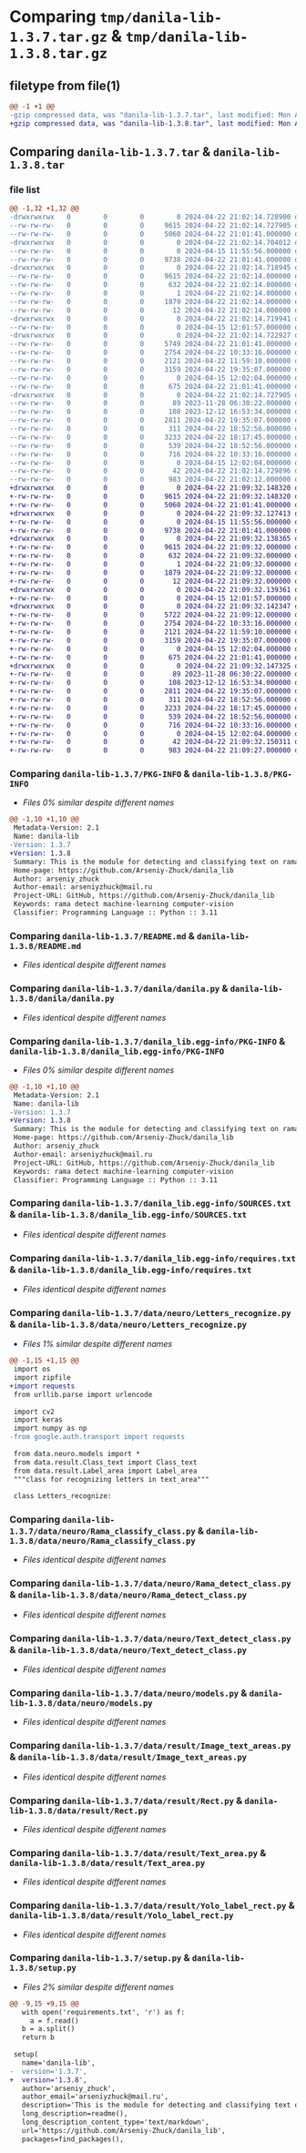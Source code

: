 # Comparing `tmp/danila-lib-1.3.7.tar.gz` & `tmp/danila-lib-1.3.8.tar.gz`

## filetype from file(1)

```diff
@@ -1 +1 @@
-gzip compressed data, was "danila-lib-1.3.7.tar", last modified: Mon Apr 22 21:02:14 2024, max compression
+gzip compressed data, was "danila-lib-1.3.8.tar", last modified: Mon Apr 22 21:09:32 2024, max compression
```

## Comparing `danila-lib-1.3.7.tar` & `danila-lib-1.3.8.tar`

### file list

```diff
@@ -1,32 +1,32 @@
-drwxrwxrwx   0        0        0        0 2024-04-22 21:02:14.728900 danila-lib-1.3.7/
--rw-rw-rw-   0        0        0     9615 2024-04-22 21:02:14.727905 danila-lib-1.3.7/PKG-INFO
--rw-rw-rw-   0        0        0     5060 2024-04-22 21:01:41.000000 danila-lib-1.3.7/README.md
-drwxrwxrwx   0        0        0        0 2024-04-22 21:02:14.704012 danila-lib-1.3.7/danila/
--rw-rw-rw-   0        0        0        0 2024-04-15 11:55:56.000000 danila-lib-1.3.7/danila/__init__.py
--rw-rw-rw-   0        0        0     9738 2024-04-22 21:01:41.000000 danila-lib-1.3.7/danila/danila.py
-drwxrwxrwx   0        0        0        0 2024-04-22 21:02:14.718945 danila-lib-1.3.7/danila_lib.egg-info/
--rw-rw-rw-   0        0        0     9615 2024-04-22 21:02:14.000000 danila-lib-1.3.7/danila_lib.egg-info/PKG-INFO
--rw-rw-rw-   0        0        0      632 2024-04-22 21:02:14.000000 danila-lib-1.3.7/danila_lib.egg-info/SOURCES.txt
--rw-rw-rw-   0        0        0        1 2024-04-22 21:02:14.000000 danila-lib-1.3.7/danila_lib.egg-info/dependency_links.txt
--rw-rw-rw-   0        0        0     1879 2024-04-22 21:02:14.000000 danila-lib-1.3.7/danila_lib.egg-info/requires.txt
--rw-rw-rw-   0        0        0       12 2024-04-22 21:02:14.000000 danila-lib-1.3.7/danila_lib.egg-info/top_level.txt
-drwxrwxrwx   0        0        0        0 2024-04-22 21:02:14.719941 danila-lib-1.3.7/data/
--rw-rw-rw-   0        0        0        0 2024-04-15 12:01:57.000000 danila-lib-1.3.7/data/__init__.py
-drwxrwxrwx   0        0        0        0 2024-04-22 21:02:14.722927 danila-lib-1.3.7/data/neuro/
--rw-rw-rw-   0        0        0     5749 2024-04-22 21:01:41.000000 danila-lib-1.3.7/data/neuro/Letters_recognize.py
--rw-rw-rw-   0        0        0     2754 2024-04-22 10:33:16.000000 danila-lib-1.3.7/data/neuro/Rama_classify_class.py
--rw-rw-rw-   0        0        0     2121 2024-04-22 11:59:10.000000 danila-lib-1.3.7/data/neuro/Rama_detect_class.py
--rw-rw-rw-   0        0        0     3159 2024-04-22 19:35:07.000000 danila-lib-1.3.7/data/neuro/Text_detect_class.py
--rw-rw-rw-   0        0        0        0 2024-04-15 12:02:04.000000 danila-lib-1.3.7/data/neuro/__init__.py
--rw-rw-rw-   0        0        0      675 2024-04-22 21:01:41.000000 danila-lib-1.3.7/data/neuro/models.py
-drwxrwxrwx   0        0        0        0 2024-04-22 21:02:14.727905 danila-lib-1.3.7/data/result/
--rw-rw-rw-   0        0        0       89 2023-11-28 06:30:22.000000 danila-lib-1.3.7/data/result/Class_im.py
--rw-rw-rw-   0        0        0      108 2023-12-12 16:53:34.000000 danila-lib-1.3.7/data/result/Class_text.py
--rw-rw-rw-   0        0        0     2811 2024-04-22 19:35:07.000000 danila-lib-1.3.7/data/result/Image_text_areas.py
--rw-rw-rw-   0        0        0      311 2024-04-22 18:52:56.000000 danila-lib-1.3.7/data/result/Label_area.py
--rw-rw-rw-   0        0        0     3233 2024-04-22 18:17:45.000000 danila-lib-1.3.7/data/result/Rect.py
--rw-rw-rw-   0        0        0      539 2024-04-22 18:52:56.000000 danila-lib-1.3.7/data/result/Text_area.py
--rw-rw-rw-   0        0        0      716 2024-04-22 10:33:16.000000 danila-lib-1.3.7/data/result/Yolo_label_rect.py
--rw-rw-rw-   0        0        0        0 2024-04-15 12:02:04.000000 danila-lib-1.3.7/data/result/__init__.py
--rw-rw-rw-   0        0        0       42 2024-04-22 21:02:14.729896 danila-lib-1.3.7/setup.cfg
--rw-rw-rw-   0        0        0      983 2024-04-22 21:02:12.000000 danila-lib-1.3.7/setup.py
+drwxrwxrwx   0        0        0        0 2024-04-22 21:09:32.148320 danila-lib-1.3.8/
+-rw-rw-rw-   0        0        0     9615 2024-04-22 21:09:32.148320 danila-lib-1.3.8/PKG-INFO
+-rw-rw-rw-   0        0        0     5060 2024-04-22 21:01:41.000000 danila-lib-1.3.8/README.md
+drwxrwxrwx   0        0        0        0 2024-04-22 21:09:32.127413 danila-lib-1.3.8/danila/
+-rw-rw-rw-   0        0        0        0 2024-04-15 11:55:56.000000 danila-lib-1.3.8/danila/__init__.py
+-rw-rw-rw-   0        0        0     9738 2024-04-22 21:01:41.000000 danila-lib-1.3.8/danila/danila.py
+drwxrwxrwx   0        0        0        0 2024-04-22 21:09:32.138365 danila-lib-1.3.8/danila_lib.egg-info/
+-rw-rw-rw-   0        0        0     9615 2024-04-22 21:09:32.000000 danila-lib-1.3.8/danila_lib.egg-info/PKG-INFO
+-rw-rw-rw-   0        0        0      632 2024-04-22 21:09:32.000000 danila-lib-1.3.8/danila_lib.egg-info/SOURCES.txt
+-rw-rw-rw-   0        0        0        1 2024-04-22 21:09:32.000000 danila-lib-1.3.8/danila_lib.egg-info/dependency_links.txt
+-rw-rw-rw-   0        0        0     1879 2024-04-22 21:09:32.000000 danila-lib-1.3.8/danila_lib.egg-info/requires.txt
+-rw-rw-rw-   0        0        0       12 2024-04-22 21:09:32.000000 danila-lib-1.3.8/danila_lib.egg-info/top_level.txt
+drwxrwxrwx   0        0        0        0 2024-04-22 21:09:32.139361 danila-lib-1.3.8/data/
+-rw-rw-rw-   0        0        0        0 2024-04-15 12:01:57.000000 danila-lib-1.3.8/data/__init__.py
+drwxrwxrwx   0        0        0        0 2024-04-22 21:09:32.142347 danila-lib-1.3.8/data/neuro/
+-rw-rw-rw-   0        0        0     5722 2024-04-22 21:09:12.000000 danila-lib-1.3.8/data/neuro/Letters_recognize.py
+-rw-rw-rw-   0        0        0     2754 2024-04-22 10:33:16.000000 danila-lib-1.3.8/data/neuro/Rama_classify_class.py
+-rw-rw-rw-   0        0        0     2121 2024-04-22 11:59:10.000000 danila-lib-1.3.8/data/neuro/Rama_detect_class.py
+-rw-rw-rw-   0        0        0     3159 2024-04-22 19:35:07.000000 danila-lib-1.3.8/data/neuro/Text_detect_class.py
+-rw-rw-rw-   0        0        0        0 2024-04-15 12:02:04.000000 danila-lib-1.3.8/data/neuro/__init__.py
+-rw-rw-rw-   0        0        0      675 2024-04-22 21:01:41.000000 danila-lib-1.3.8/data/neuro/models.py
+drwxrwxrwx   0        0        0        0 2024-04-22 21:09:32.147325 danila-lib-1.3.8/data/result/
+-rw-rw-rw-   0        0        0       89 2023-11-28 06:30:22.000000 danila-lib-1.3.8/data/result/Class_im.py
+-rw-rw-rw-   0        0        0      108 2023-12-12 16:53:34.000000 danila-lib-1.3.8/data/result/Class_text.py
+-rw-rw-rw-   0        0        0     2811 2024-04-22 19:35:07.000000 danila-lib-1.3.8/data/result/Image_text_areas.py
+-rw-rw-rw-   0        0        0      311 2024-04-22 18:52:56.000000 danila-lib-1.3.8/data/result/Label_area.py
+-rw-rw-rw-   0        0        0     3233 2024-04-22 18:17:45.000000 danila-lib-1.3.8/data/result/Rect.py
+-rw-rw-rw-   0        0        0      539 2024-04-22 18:52:56.000000 danila-lib-1.3.8/data/result/Text_area.py
+-rw-rw-rw-   0        0        0      716 2024-04-22 10:33:16.000000 danila-lib-1.3.8/data/result/Yolo_label_rect.py
+-rw-rw-rw-   0        0        0        0 2024-04-15 12:02:04.000000 danila-lib-1.3.8/data/result/__init__.py
+-rw-rw-rw-   0        0        0       42 2024-04-22 21:09:32.150311 danila-lib-1.3.8/setup.cfg
+-rw-rw-rw-   0        0        0      983 2024-04-22 21:09:27.000000 danila-lib-1.3.8/setup.py
```

### Comparing `danila-lib-1.3.7/PKG-INFO` & `danila-lib-1.3.8/PKG-INFO`

 * *Files 0% similar despite different names*

```diff
@@ -1,10 +1,10 @@
 Metadata-Version: 2.1
 Name: danila-lib
-Version: 1.3.7
+Version: 1.3.8
 Summary: This is the module for detecting and classifying text on rama pictures
 Home-page: https://github.com/Arseniy-Zhuck/danila_lib
 Author: arseniy_zhuck
 Author-email: arseniyzhuck@mail.ru
 Project-URL: GitHub, https://github.com/Arseniy-Zhuck/danila_lib
 Keywords: rama detect machine-learning computer-vision
 Classifier: Programming Language :: Python :: 3.11
```

### Comparing `danila-lib-1.3.7/README.md` & `danila-lib-1.3.8/README.md`

 * *Files identical despite different names*

### Comparing `danila-lib-1.3.7/danila/danila.py` & `danila-lib-1.3.8/danila/danila.py`

 * *Files identical despite different names*

### Comparing `danila-lib-1.3.7/danila_lib.egg-info/PKG-INFO` & `danila-lib-1.3.8/danila_lib.egg-info/PKG-INFO`

 * *Files 0% similar despite different names*

```diff
@@ -1,10 +1,10 @@
 Metadata-Version: 2.1
 Name: danila-lib
-Version: 1.3.7
+Version: 1.3.8
 Summary: This is the module for detecting and classifying text on rama pictures
 Home-page: https://github.com/Arseniy-Zhuck/danila_lib
 Author: arseniy_zhuck
 Author-email: arseniyzhuck@mail.ru
 Project-URL: GitHub, https://github.com/Arseniy-Zhuck/danila_lib
 Keywords: rama detect machine-learning computer-vision
 Classifier: Programming Language :: Python :: 3.11
```

### Comparing `danila-lib-1.3.7/danila_lib.egg-info/SOURCES.txt` & `danila-lib-1.3.8/danila_lib.egg-info/SOURCES.txt`

 * *Files identical despite different names*

### Comparing `danila-lib-1.3.7/danila_lib.egg-info/requires.txt` & `danila-lib-1.3.8/danila_lib.egg-info/requires.txt`

 * *Files identical despite different names*

### Comparing `danila-lib-1.3.7/data/neuro/Letters_recognize.py` & `danila-lib-1.3.8/data/neuro/Letters_recognize.py`

 * *Files 1% similar despite different names*

```diff
@@ -1,15 +1,15 @@
 import os
 import zipfile
+import requests
 from urllib.parse import urlencode
 
 import cv2
 import keras
 import numpy as np
-from google.auth.transport import requests
 
 from data.neuro.models import *
 from data.result.Class_text import Class_text
 from data.result.Label_area import Label_area
 """class for recognizing letters in text_area"""
 
 class Letters_recognize:
```

### Comparing `danila-lib-1.3.7/data/neuro/Rama_classify_class.py` & `danila-lib-1.3.8/data/neuro/Rama_classify_class.py`

 * *Files identical despite different names*

### Comparing `danila-lib-1.3.7/data/neuro/Rama_detect_class.py` & `danila-lib-1.3.8/data/neuro/Rama_detect_class.py`

 * *Files identical despite different names*

### Comparing `danila-lib-1.3.7/data/neuro/Text_detect_class.py` & `danila-lib-1.3.8/data/neuro/Text_detect_class.py`

 * *Files identical despite different names*

### Comparing `danila-lib-1.3.7/data/neuro/models.py` & `danila-lib-1.3.8/data/neuro/models.py`

 * *Files identical despite different names*

### Comparing `danila-lib-1.3.7/data/result/Image_text_areas.py` & `danila-lib-1.3.8/data/result/Image_text_areas.py`

 * *Files identical despite different names*

### Comparing `danila-lib-1.3.7/data/result/Rect.py` & `danila-lib-1.3.8/data/result/Rect.py`

 * *Files identical despite different names*

### Comparing `danila-lib-1.3.7/data/result/Text_area.py` & `danila-lib-1.3.8/data/result/Text_area.py`

 * *Files identical despite different names*

### Comparing `danila-lib-1.3.7/data/result/Yolo_label_rect.py` & `danila-lib-1.3.8/data/result/Yolo_label_rect.py`

 * *Files identical despite different names*

### Comparing `danila-lib-1.3.7/setup.py` & `danila-lib-1.3.8/setup.py`

 * *Files 2% similar despite different names*

```diff
@@ -9,15 +9,15 @@
   with open('requirements.txt', 'r') as f:
     a = f.read()
   b = a.split()
   return b
 
 setup(
   name='danila-lib',
-  version='1.3.7',
+  version='1.3.8',
   author='arseniy_zhuck',
   author_email='arseniyzhuck@mail.ru',
   description='This is the module for detecting and classifying text on rama pictures',
   long_description=readme(),
   long_description_content_type='text/markdown',
   url='https://github.com/Arseniy-Zhuck/danila_lib',
   packages=find_packages(),
```


